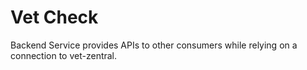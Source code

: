 # Vet Check

Backend Service provides APIs to other consumers while relying on a connection to vet-zentral.
